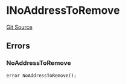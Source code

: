 # INoAddressToRemove
[Git Source](https://github.com/thrackle-io/forte-rules-engine/blob/05058af162713f188a988f6affb17d318400fb7d/src/common/IErrors.sol)


## Errors
### NoAddressToRemove

```solidity
error NoAddressToRemove();
```

